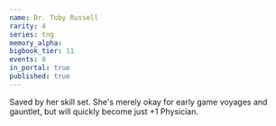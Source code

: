 ```yaml
---
name: Dr. Toby Russell
rarity: 4
series: tng
memory_alpha:
bigbook_tier: 11
events: 0
in_portal: true
published: true
---
```


Saved by her skill set. She's merely okay for early game voyages and gauntlet, but will quickly become just +1 Physician.
